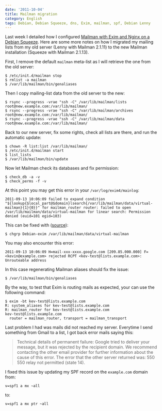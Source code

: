 ```yaml
---
date: '2011-10-04'
title: Mailman migration
category: English
tags: Debian, Debian Squeeze, dns, Exim, mailman, spf, Debian Lenny
---
```


Last week I detailed how I configured [Mailman with Exim and Nginx on a Debian Squeeze]({filename}/2011/setup-mailman-nginx-exim-debian-squeeze.md). Here are some more notes on how I migrated my mailing lists from my old server (Lenny with Mailman 2.1.11) to the new Mailman installation (Squeeze with Mailman 2.1.13).

First, I remove the default `mailman` meta-list as I will retrieve the one from the old server:

```shell-session
$ /etc/init.d/mailman stop
$ rmlist -a mailman
$ /var/lib/mailman/bin/genaliases
```

Then I copy mailing-list data from the old server to the new:

```shell-session
$ rsync --progress -vrae "ssh -C" /var/lib/mailman/lists    root@new.example.com:/var/lib/mailman/
$ rsync --progress -vrae "ssh -C" /var/lib/mailman/archives root@new.example.com:/var/lib/mailman/
$ rsync --progress -vrae "ssh -C" /var/lib/mailman/data     root@new.example.com:/var/lib/mailman/
```

Back to our new server, fix some rights, check all lists are there, and run the automatic update:

```shell-session
$ chown -R list:list /var/lib/mailman/
$ /etc/init.d/mailman start
$ list_lists
$ /var/lib/mailman/bin/update
```

Now let Mailman check its databases and fix permission:

```shell-session
$ check_db -a -v
$ check_perms -f -v
```

At this point you may get this error in your `/var/log/exim4/mainlog`:

```text
2011-09-13 10:06:09 failed to expand condition "${lookup{$local_part@$domain}lsearch{/var/lib/mailman/data/virtual-mailman}{1}{0}}" for mailman_router router: failed to open /var/lib/mailman/data/virtual-mailman for linear search: Permission denied (euid=101 egid=103)
```

This can be fixed with ([source](https://bugs.launchpad.net/ubuntu/+source/mailman/+bug/728879)):

```shell-session
$ chgrp Debian-exim /var/lib/mailman/data/virtual-mailman
```

You may also encounter this error:

```text
2011-09-13 10:06:09 H=mail-xxx-xxxx.google.com [209.85.000.000] F=<kevin@example.com> rejected RCPT <kev-test@lists.example.com>: Unrouteable address
```

In this case regenerating Mailman aliases should fix the issue:

```shell-session
$ /var/lib/mailman/bin/genaliases
```

By the way, to test that Exim is routing mails as expected, your can use the following command:

```shell-session
$ exim -bt kev-test@lists.example.com
R: system_aliases for kev-test@lists.example.com
R: mailman_router for kev-test@lists.example.com
kev-test@lists.example.com
  router = mailman_router, transport = mailman_transport
```

Last problem I had was mails did not reached my server. Everytime I send something from Gmail to a list, I got back error mails saying this:

> Technical details of permanent failure:
> Google tried to deliver your message, but it was rejected by the recipient domain. We recommend contacting the other email provider for further information about the cause of this error. The error that the other server returned was: 550 550 relay not permitted (state 14).

I fixed this issue by updating my SPF record on the `example.com` domain from:

```text
v=spf1 a mx ~all
```

to:

```text
v=spf1 a mx ptr ~all
```
